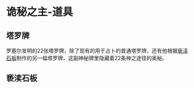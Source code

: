 # 诡秘之主-道具

## 塔罗牌

罗塞尔发明的22张塔罗牌，除了现有的用于占卜的普通塔罗牌，还有他根据[亵渎石板](./%E9%81%93%E5%85%B7.md#亵渎石板)制作的另一幅塔罗牌，这副神秘牌里隐藏着22条神之途径的奥秘。

## 亵渎石板


